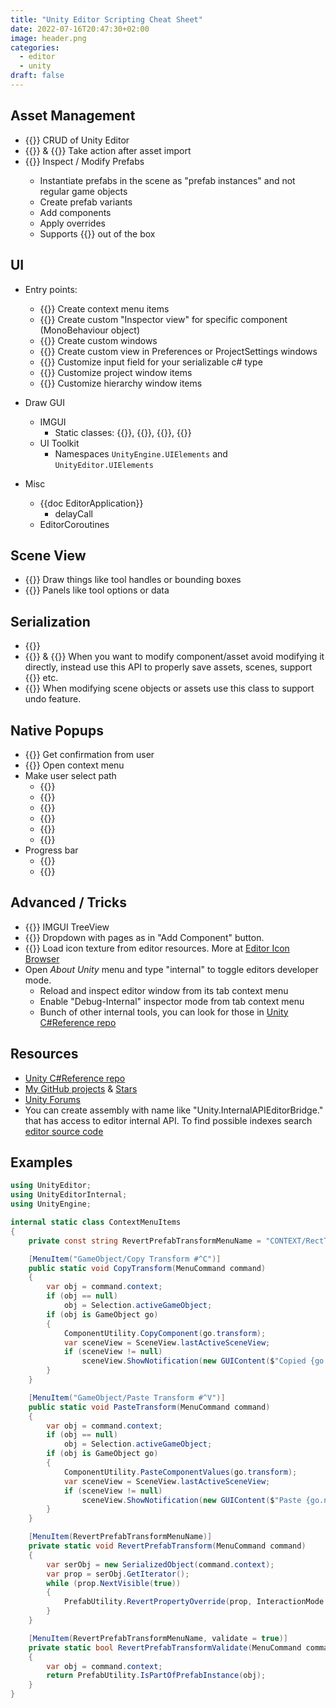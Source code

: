 ```yaml
---
title: "Unity Editor Scripting Cheat Sheet"
date: 2022-07-16T20:47:30+02:00
image: header.png
categories:
  - editor
  - unity
draft: false
---
```


## Asset Management
- {{<doc AssetDatabase>}} CRUD of Unity Editor
- {{<doc AssetPostprocessor>}} & {{<doc AssetModificationProcessor>}} Take action after asset import
- {{<doc PrefabUtility>}} Inspect / Modify Prefabs
    - Instantiate prefabs in the scene as "prefab instances" and not regular game objects
    - Create prefab variants
    - Add components
    - Apply overrides
    - Supports {{<doc Undo>}} out of the box

## UI

- Entry points:
  - {{<doc MenuItem>}} Create context menu items
  - {{<doc Editor>}} Create custom "Inspector view" for specific component (MonoBehaviour object)
  - {{<doc EditorWindow>}} Create custom windows
  - {{<doc SettingsProvider>}} Create custom view in Preferences or ProjectSettings windows
  - {{<doc PropertyDrawer>}} Customize input field for your serializable c# type
  - {{<doc EditorApplication-projectWindowItemOnGUI>}} Customize project window items
  - {{<doc EditorApplication-hierarchyWindowItemOnGUI>}} Customize hierarchy window items

- Draw GUI
  - IMGUI
    - Static classes: {{<doc GUI>}}, {{<doc GUILayout>}}, {{<doc EditorGUI>}}, {{<doc EditorGUILayout>}}
  - UI Toolkit        
    - Namespaces `UnityEngine.UIElements` and `UnityEditor.UIElements`

- Misc
  - {{doc EditorApplication}}
    - delayCall
  - EditorCoroutines

## Scene View

- {{<doc Gizmos>}} Draw things like tool handles or bounding boxes
- {{<doc Overlays.Overlay>}} Panels like tool options or data

## Serialization

- {{<doc JsonUtility>}}
- {{<doc SerializedObject>}} & {{<doc SerializedProperty>}} When you want to modify component/asset avoid modifying it directly, instead use this API to properly save assets, scenes, support {{<doc Undo>}} etc.
- {{<doc Undo>}} When modifying scene objects or assets use this class to support undo feature.

## Native Popups

- {{<doc EditorUtility.DisplayDialog>}} Get confirmation from user
- {{<doc EditorUtility.DisplayPopupMenu>}} Open context menu
- Make user select path
  - {{<doc EditorUtility.OpenFilePanel>}}
  - {{<doc EditorUtility.OpenFilePanelWithFilters>}}
  - {{<doc EditorUtility.OpenFolderPanel>}}
  - {{<doc EditorUtility.SaveFilePanel>}}
  - {{<doc EditorUtility.SaveFilePanelInProject>}}
  - {{<doc EditorUtility.SaveFolderPanel>}}
- Progress bar
  - {{<doc EditorUtility.DisplayProgressBar>}}
  - {{<doc EditorUtility.ClearProgressBar>}}

## Advanced / Tricks

- {{<doc IMGUI.Controls.TreeView>}} IMGUI TreeView
- {{<doc IMGUI.Controls.AdvancedDropdown>}} Dropdown with pages as in "Add Component" button.
- {{<doc EditorGUIUtility.IconContent>}} Load icon texture from editor resources. More at [Editor Icon Browser](https://github.com/ErnSur/unity-editor-icons)
- Open _About Unity_ menu and type "internal" to toggle editors developer mode.
  - Reload and inspect editor window from its tab context menu
  - Enable "Debug-Internal" inspector mode from tab context menu
  - Bunch of other internal tools, you can look for those in [Unity C#Reference repo](https://github.com/Unity-Technologies/UnityCsReference)

## Resources

- [Unity C#Reference repo](https://github.com/Unity-Technologies/UnityCsReference)
- [My GitHub projects](https://github.com/ernsur "https://github.com/ernsur") & [Stars](https://github.com/ErnSur?tab=stars "https://github.com/ErnSur?tab=stars")
- [Unity Forums](https://forum.unity.com/forums/ui-toolkit.178/ "https://forum.unity.com/forums/ui-toolkit.178/")
- You can create assembly with name like "Unity.InternalAPIEditorBridge.<index>" that has access to editor internal API. To find possible indexes search [editor source code](https://github.com/Unity-Technologies/UnityCsReference/blob/master/Editor/Mono/AssemblyInfo/AssemblyInfo.cs)

## Examples

```cs
using UnityEditor;
using UnityEditorInternal;
using UnityEngine;

internal static class ContextMenuItems
{
    private const string RevertPrefabTransformMenuName = "CONTEXT/RectTransform/Revert Prefab Transform";

    [MenuItem("GameObject/Copy Transform #^C")]
    public static void CopyTransform(MenuCommand command)
    {
        var obj = command.context;
        if (obj == null)
            obj = Selection.activeGameObject;
        if (obj is GameObject go)
        {
            ComponentUtility.CopyComponent(go.transform);
            var sceneView = SceneView.lastActiveSceneView;
            if (sceneView != null)
                sceneView.ShowNotification(new GUIContent($"Copied {go.name} Transform"));
        }
    }

    [MenuItem("GameObject/Paste Transform #^V")]
    public static void PasteTransform(MenuCommand command)
    {
        var obj = command.context;
        if (obj == null)
            obj = Selection.activeGameObject;
        if (obj is GameObject go)
        {
            ComponentUtility.PasteComponentValues(go.transform);
            var sceneView = SceneView.lastActiveSceneView;
            if (sceneView != null)
                sceneView.ShowNotification(new GUIContent($"Paste {go.name} Transform"));
        }
    }

    [MenuItem(RevertPrefabTransformMenuName)]
    private static void RevertPrefabTransform(MenuCommand command)
    {
        var serObj = new SerializedObject(command.context);
        var prop = serObj.GetIterator();
        while (prop.NextVisible(true))
        {
            PrefabUtility.RevertPropertyOverride(prop, InteractionMode.UserAction);
        }
    }

    [MenuItem(RevertPrefabTransformMenuName, validate = true)]
    private static bool RevertPrefabTransformValidate(MenuCommand command)
    {
        var obj = command.context;
        return PrefabUtility.IsPartOfPrefabInstance(obj);
    }
}
```